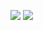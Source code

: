 
<!--![](https://github-readme-stats.vercel.app/api?username=aamaricci)-->

![](https://github.com/aamaricci/ghbstats/blob/b2b3cc3ba6ff957a0f0b01c1751304d016d8976c/generated/overview.svg)
![](https://github.com/aamaricci/ghbstats/blob/b2b3cc3ba6ff957a0f0b01c1751304d016d8976c/generated/languages.svg)
<!--
**aamaricci/aamaricci** is a ✨ _special_ ✨ repository because its `README.md` (this file) appears on your GitHub profile.
[![Adriano Amaricci GitHub stats](https://github-readme-stats.vercel.app/api?username=aamaricci)](https://github.com/anuraghazra/github-readme-stats)

Here are some ideas to get you started:

- 🔭 I’m currently working on ...
- 🌱 I’m currently learning ...
- 👯 I’m looking to collaborate on ...
- 🤔 I’m looking for help with ...
- 💬 Ask me about ...
- 📫 How to reach me: ...
- 😄 Pronouns: ...
- ⚡ Fun fact: ...
-->


